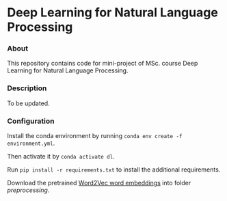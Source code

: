 # Deep Learning for Natural Language Processing

### About
This repository contains code for mini-project of MSc. course Deep Learning for Natural Language Processing.

### Description
To be updated.


### Configuration
Install the conda environment by running `conda env create -f environment.yml`. 

Then activate it by `conda activate dl`.

Run `pip install -r requirements.txt` to install the additional requirements.

Download the pretrained [Word2Vec word embeddings](https://drive.google.com/file/d/0B7XkCwpI5KDYNlNUTTlSS21pQmM/edit) into folder *preprocessing*.